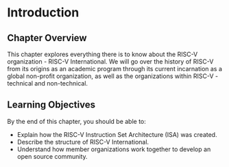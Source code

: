 # Introduction
## Chapter Overview
This chapter explores everything there is to know about the RISC-V organization - RISC-V International. We will go over the history of RISC-V from its origins as an academic program through its current incarnation as a global non-profit organization, as well as the organizations within RISC-V - technical and non-technical.

## Learning Objectives
By the end of this chapter, you should be able to:
- Explain how the RISC-V Instruction Set Architecture (ISA) was created.
- Describe the structure of RISC-V International.
- Understand how member organizations work together to develop an open source community.

